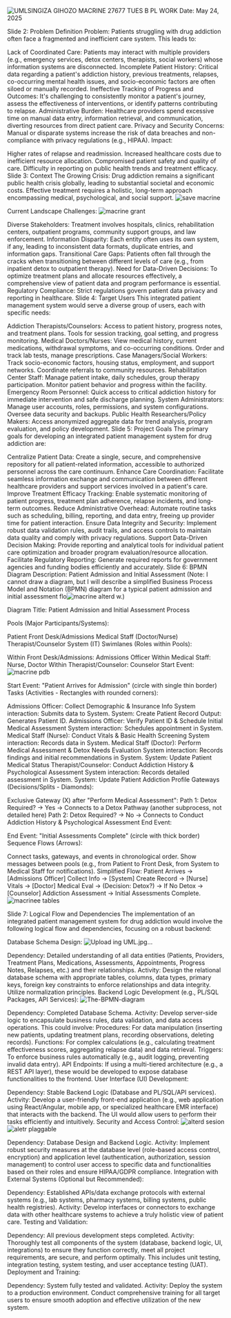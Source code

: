 ![UML](https://github.com/user-attachments/assets/30b83d61-c3bc-4f6f-a99f-d85ce64d7148)SINGIZA GIHOZO MACRINE 
27677
TUES B PL WORK
Date: May 24, 2025

Slide 2: Problem Definition
Problem:
Patients struggling with drug addiction often face a fragmented and inefficient care system. This leads to:

Lack of Coordinated Care: Patients may interact with multiple providers (e.g., emergency services, detox centers, therapists, social workers) whose information systems are disconnected.
Incomplete Patient History: Critical data regarding a patient's addiction history, previous treatments, relapses, co-occurring mental health issues, and socio-economic factors are often siloed or manually recorded.
Ineffective Tracking of Progress and Outcomes: It's challenging to consistently monitor a patient's journey, assess the effectiveness of interventions, or identify patterns contributing to relapse.
Administrative Burden: Healthcare providers spend excessive time on manual data entry, information retrieval, and communication, diverting resources from direct patient care.
Privacy and Security Concerns: Manual or disparate systems increase the risk of data breaches and non-compliance with privacy regulations (e.g., HIPAA).
Impact:

Higher rates of relapse and readmission.
Increased healthcare costs due to inefficient resource allocation.
Compromised patient safety and quality of care.
Difficulty in reporting on public health trends and treatment efficacy.
Slide 3: Context
The Growing Crisis:
Drug addiction remains a significant public health crisis globally, leading to substantial societal and economic costs. Effective treatment requires a holistic, long-term approach encompassing medical, psychological, and social support.
![save macrine](https://github.com/user-attachments/assets/6b59418e-1958-4550-b262-219604c21c3d)

Current Landscape Challenges:
![macrine grant](https://github.com/user-attachments/assets/2569ec70-d612-4246-99c9-8efc417ffed6)

Diverse Stakeholders: Treatment involves hospitals, clinics, rehabilitation centers, outpatient programs, community support groups, and law enforcement.
Information Disparity: Each entity often uses its own system, if any, leading to inconsistent data formats, duplicate entries, and information gaps.
Transitional Care Gaps: Patients often fall through the cracks when transitioning between different levels of care (e.g., from inpatient detox to outpatient therapy).
Need for Data-Driven Decisions: To optimize treatment plans and allocate resources effectively, a comprehensive view of patient data and program performance is essential.
Regulatory Compliance: Strict regulations govern patient data privacy and reporting in healthcare.
Slide 4: Target Users
This integrated patient management system would serve a diverse group of users, each with specific needs:

Addiction Therapists/Counselors:
Access to patient history, progress notes, and treatment plans.
Tools for session tracking, goal setting, and progress monitoring.
Medical Doctors/Nurses:
View medical history, current medications, withdrawal symptoms, and co-occurring conditions.
Order and track lab tests, manage prescriptions.
Case Managers/Social Workers:
Track socio-economic factors, housing status, employment, and support networks.
Coordinate referrals to community resources.
Rehabilitation Center Staff:
Manage patient intake, daily schedules, group therapy participation.
Monitor patient behavior and progress within the facility.
Emergency Room Personnel:
Quick access to critical addiction history for immediate intervention and safe discharge planning.
System Administrators:
Manage user accounts, roles, permissions, and system configurations.
Oversee data security and backups.
Public Health Researchers/Policy Makers:
Access anonymized aggregate data for trend analysis, program evaluation, and policy development.
Slide 5: Project Goals
The primary goals for developing an integrated patient management system for drug addiction are:

Centralize Patient Data: Create a single, secure, and comprehensive repository for all patient-related information, accessible to authorized personnel across the care continuum.
Enhance Care Coordination: Facilitate seamless information exchange and communication between different healthcare providers and support services involved in a patient's care.
Improve Treatment Efficacy Tracking: Enable systematic monitoring of patient progress, treatment plan adherence, relapse incidents, and long-term outcomes.
Reduce Administrative Overhead: Automate routine tasks such as scheduling, billing, reporting, and data entry, freeing up provider time for patient interaction.
Ensure Data Integrity and Security: Implement robust data validation rules, audit trails, and access controls to maintain data quality and comply with privacy regulations.
Support Data-Driven Decision Making: Provide reporting and analytical tools for individual patient care optimization and broader program evaluation/resource allocation.
Facilitate Regulatory Reporting: Generate required reports for government agencies and funding bodies efficiently and accurately.
Slide 6: BPMN Diagram Description: Patient Admission and Initial Assessment
(Note: I cannot draw a diagram, but I will describe a simplified Business Process Model and Notation (BPMN) diagram for a typical patient admission and initial assessment flo![macrine alterd](https://github.com/user-attachments/assets/f50447ce-f4a4-4518-ac4c-70a01c69537f)
w.)

Diagram Title: Patient Admission and Initial Assessment Process

Pools (Major Participants/Systems):

Patient
Front Desk/Admissions
Medical Staff (Doctor/Nurse)
Therapist/Counselor
System (IT)
Swimlanes (Roles within Pools):

Within Front Desk/Admissions: Admissions Officer
Within Medical Staff: Nurse, Doctor
Within Therapist/Counselor: Counselor
Start Event:
![macrine pdb](https://github.com/user-attachments/assets/fbb1d86e-3278-427b-8924-cec5f555bb54)

Start Event: "Patient Arrives for Admission" (circle with single thin border)
Tasks (Activities - Rectangles with rounded corners):

Admissions Officer: Collect Demographic & Insurance Info
System interaction: Submits data to System.
System: Create Patient Record
Output: Generates Patient ID.
Admissions Officer: Verify Patient ID & Schedule Initial Medical Assessment
System interaction: Schedules appointment in System.
Medical Staff (Nurse): Conduct Vitals & Basic Health Screening
System interaction: Records data in System.
Medical Staff (Doctor): Perform Medical Assessment & Detox Needs Evaluation
System interaction: Records findings and initial recommendations in System.
System: Update Patient Medical Status
Therapist/Counselor: Conduct Addiction History & Psychological Assessment
System interaction: Records detailed assessment in System.
System: Update Patient Addiction Profile
Gateways (Decisions/Splits - Diamonds):

Exclusive Gateway (X) after "Perform Medical Assessment":
Path 1: Detox Required? -> Yes -> Connects to a Detox Pathway (another subprocess, not detailed here)
Path 2: Detox Required? -> No -> Connects to Conduct Addiction History & Psychological Assessment
End Event:

End Event: "Initial Assessments Complete" (circle with thick border)
Sequence Flows (Arrows):

Connect tasks, gateways, and events in chronological order.
Show messages between pools (e.g., from Patient to Front Desk, from System to Medical Staff for notifications).
Simplified Flow:
Patient Arrives -> [Admissions Officer] Collect Info -> [System] Create Record -> [Nurse] Vitals -> [Doctor] Medical Eval -> (Decision: Detox?) -> If No Detox -> [Counselor] Addiction Assessment -> Initial Assessments Complete.
![macrinee tables](https://github.com/user-attachments/assets/04ce34f2-b18f-4e07-9b53-25c0f5b648ac)

Slide 7: Logical Flow and Dependencies
The implementation of an integrated patient management system for drug addiction would involve the following logical flow and dependencies, focusing on a robust backend:

Database Schema Design:
![Upload<mxfile host="app.diagrams.net" agent="Mozilla/5.0 (Windows NT 10.0; Win64; x64) AppleWebKit/537.36 (KHTML, like Gecko) Chrome/136.0.0.0 Safari/537.36" version="27.0.9">
  <diagram name="Page-1" id="ci_7Ii00OTVS0XRDSxQV">
    <mxGraphModel dx="786" dy="417" grid="1" gridSize="10" guides="1" tooltips="1" connect="1" arrows="1" fold="1" page="1" pageScale="1" pageWidth="850" pageHeight="1100" math="0" shadow="0">
      <root>
        <mxCell id="0" />
        <mxCell id="1" parent="0" />
        <mxCell id="kE_1q18LA27HoXbG5CsA-12" value="Sites" style="swimlane;fontStyle=0;childLayout=stackLayout;horizontal=1;startSize=30;horizontalStack=0;resizeParent=1;resizeParentMax=0;resizeLast=0;collapsible=1;marginBottom=0;whiteSpace=wrap;html=1;" vertex="1" parent="1">
          <mxGeometry x="28" y="30" width="140" height="120" as="geometry" />
        </mxCell>
        <mxCell id="kE_1q18LA27HoXbG5CsA-13" value="id nbr" style="text;strokeColor=none;fillColor=none;align=left;verticalAlign=middle;spacingLeft=4;spacingRight=4;overflow=hidden;points=[[0,0.5],[1,0.5]];portConstraint=eastwest;rotatable=0;whiteSpace=wrap;html=1;" vertex="1" parent="kE_1q18LA27HoXbG5CsA-12">
          <mxGeometry y="30" width="140" height="30" as="geometry" />
        </mxCell>
        <mxCell id="kE_1q18LA27HoXbG5CsA-14" value="name" style="text;strokeColor=none;fillColor=none;align=left;verticalAlign=middle;spacingLeft=4;spacingRight=4;overflow=hidden;points=[[0,0.5],[1,0.5]];portConstraint=eastwest;rotatable=0;whiteSpace=wrap;html=1;" vertex="1" parent="kE_1q18LA27HoXbG5CsA-12">
          <mxGeometry y="60" width="140" height="30" as="geometry" />
        </mxCell>
        <mxCell id="kE_1q18LA27HoXbG5CsA-15" value="location" style="text;strokeColor=none;fillColor=none;align=left;verticalAlign=middle;spacingLeft=4;spacingRight=4;overflow=hidden;points=[[0,0.5],[1,0.5]];portConstraint=eastwest;rotatable=0;whiteSpace=wrap;html=1;" vertex="1" parent="kE_1q18LA27HoXbG5CsA-12">
          <mxGeometry y="90" width="140" height="30" as="geometry" />
        </mxCell>
        <mxCell id="kE_1q18LA27HoXbG5CsA-16" value="Investigators" style="swimlane;fontStyle=0;childLayout=stackLayout;horizontal=1;startSize=30;horizontalStack=0;resizeParent=1;resizeParentMax=0;resizeLast=0;collapsible=1;marginBottom=0;whiteSpace=wrap;html=1;" vertex="1" parent="1">
          <mxGeometry x="300" y="30" width="140" height="120" as="geometry" />
        </mxCell>
        <mxCell id="kE_1q18LA27HoXbG5CsA-17" value="eid nbr and name" style="text;strokeColor=none;fillColor=none;align=left;verticalAlign=middle;spacingLeft=4;spacingRight=4;overflow=hidden;points=[[0,0.5],[1,0.5]];portConstraint=eastwest;rotatable=0;whiteSpace=wrap;html=1;" vertex="1" parent="kE_1q18LA27HoXbG5CsA-16">
          <mxGeometry y="30" width="140" height="30" as="geometry" />
        </mxCell>
        <mxCell id="kE_1q18LA27HoXbG5CsA-18" value="Speciality" style="text;strokeColor=none;fillColor=none;align=left;verticalAlign=middle;spacingLeft=4;spacingRight=4;overflow=hidden;points=[[0,0.5],[1,0.5]];portConstraint=eastwest;rotatable=0;whiteSpace=wrap;html=1;" vertex="1" parent="kE_1q18LA27HoXbG5CsA-16">
          <mxGeometry y="60" width="140" height="30" as="geometry" />
        </mxCell>
        <mxCell id="kE_1q18LA27HoXbG5CsA-19" value="site id" style="text;strokeColor=none;fillColor=none;align=left;verticalAlign=middle;spacingLeft=4;spacingRight=4;overflow=hidden;points=[[0,0.5],[1,0.5]];portConstraint=eastwest;rotatable=0;whiteSpace=wrap;html=1;" vertex="1" parent="kE_1q18LA27HoXbG5CsA-16">
          <mxGeometry y="90" width="140" height="30" as="geometry" />
        </mxCell>
        <mxCell id="kE_1q18LA27HoXbG5CsA-20" value="Patients" style="swimlane;fontStyle=0;childLayout=stackLayout;horizontal=1;startSize=30;horizontalStack=0;resizeParent=1;resizeParentMax=0;resizeLast=0;collapsible=1;marginBottom=0;whiteSpace=wrap;html=1;" vertex="1" parent="1">
          <mxGeometry x="580" y="40" width="140" height="120" as="geometry" />
        </mxCell>
        <mxCell id="kE_1q18LA27HoXbG5CsA-21" value="id nbr and name" style="text;strokeColor=none;fillColor=none;align=left;verticalAlign=middle;spacingLeft=4;spacingRight=4;overflow=hidden;points=[[0,0.5],[1,0.5]];portConstraint=eastwest;rotatable=0;whiteSpace=wrap;html=1;" vertex="1" parent="kE_1q18LA27HoXbG5CsA-20">
          <mxGeometry y="30" width="140" height="30" as="geometry" />
        </mxCell>
        <mxCell id="kE_1q18LA27HoXbG5CsA-22" value="dob and gender" style="text;strokeColor=none;fillColor=none;align=left;verticalAlign=middle;spacingLeft=4;spacingRight=4;overflow=hidden;points=[[0,0.5],[1,0.5]];portConstraint=eastwest;rotatable=0;whiteSpace=wrap;html=1;" vertex="1" parent="kE_1q18LA27HoXbG5CsA-20">
          <mxGeometry y="60" width="140" height="30" as="geometry" />
        </mxCell>
        <mxCell id="kE_1q18LA27HoXbG5CsA-23" value="trial id" style="text;strokeColor=none;fillColor=none;align=left;verticalAlign=middle;spacingLeft=4;spacingRight=4;overflow=hidden;points=[[0,0.5],[1,0.5]];portConstraint=eastwest;rotatable=0;whiteSpace=wrap;html=1;" vertex="1" parent="kE_1q18LA27HoXbG5CsA-20">
          <mxGeometry y="90" width="140" height="30" as="geometry" />
        </mxCell>
        <mxCell id="kE_1q18LA27HoXbG5CsA-26" value="Adverse events" style="swimlane;fontStyle=0;childLayout=stackLayout;horizontal=1;startSize=30;horizontalStack=0;resizeParent=1;resizeParentMax=0;resizeLast=0;collapsible=1;marginBottom=0;whiteSpace=wrap;html=1;" vertex="1" parent="1">
          <mxGeometry x="530" y="300" width="140" height="120" as="geometry" />
        </mxCell>
        <mxCell id="kE_1q18LA27HoXbG5CsA-27" value="id nbr" style="text;strokeColor=none;fillColor=none;align=left;verticalAlign=middle;spacingLeft=4;spacingRight=4;overflow=hidden;points=[[0,0.5],[1,0.5]];portConstraint=eastwest;rotatable=0;whiteSpace=wrap;html=1;" vertex="1" parent="kE_1q18LA27HoXbG5CsA-26">
          <mxGeometry y="30" width="140" height="30" as="geometry" />
        </mxCell>
        <mxCell id="kE_1q18LA27HoXbG5CsA-28" value="date" style="text;strokeColor=none;fillColor=none;align=left;verticalAlign=middle;spacingLeft=4;spacingRight=4;overflow=hidden;points=[[0,0.5],[1,0.5]];portConstraint=eastwest;rotatable=0;whiteSpace=wrap;html=1;" vertex="1" parent="kE_1q18LA27HoXbG5CsA-26">
          <mxGeometry y="60" width="140" height="30" as="geometry" />
        </mxCell>
        <mxCell id="kE_1q18LA27HoXbG5CsA-29" value="patient id" style="text;strokeColor=none;fillColor=none;align=left;verticalAlign=middle;spacingLeft=4;spacingRight=4;overflow=hidden;points=[[0,0.5],[1,0.5]];portConstraint=eastwest;rotatable=0;whiteSpace=wrap;html=1;" vertex="1" parent="kE_1q18LA27HoXbG5CsA-26">
          <mxGeometry y="90" width="140" height="30" as="geometry" />
        </mxCell>
        <mxCell id="kE_1q18LA27HoXbG5CsA-30" value="Observation" style="swimlane;fontStyle=0;childLayout=stackLayout;horizontal=1;startSize=30;horizontalStack=0;resizeParent=1;resizeParentMax=0;resizeLast=0;collapsible=1;marginBottom=0;whiteSpace=wrap;html=1;" vertex="1" parent="1">
          <mxGeometry x="40" y="300" width="140" height="120" as="geometry" />
        </mxCell>
        <mxCell id="kE_1q18LA27HoXbG5CsA-31" value="id nbr of observer" style="text;strokeColor=none;fillColor=none;align=left;verticalAlign=middle;spacingLeft=4;spacingRight=4;overflow=hidden;points=[[0,0.5],[1,0.5]];portConstraint=eastwest;rotatable=0;whiteSpace=wrap;html=1;" vertex="1" parent="kE_1q18LA27HoXbG5CsA-30">
          <mxGeometry y="30" width="140" height="30" as="geometry" />
        </mxCell>
        <mxCell id="kE_1q18LA27HoXbG5CsA-32" value="visit date" style="text;strokeColor=none;fillColor=none;align=left;verticalAlign=middle;spacingLeft=4;spacingRight=4;overflow=hidden;points=[[0,0.5],[1,0.5]];portConstraint=eastwest;rotatable=0;whiteSpace=wrap;html=1;" vertex="1" parent="kE_1q18LA27HoXbG5CsA-30">
          <mxGeometry y="60" width="140" height="30" as="geometry" />
        </mxCell>
        <mxCell id="kE_1q18LA27HoXbG5CsA-33" value="patient id" style="text;strokeColor=none;fillColor=none;align=left;verticalAlign=middle;spacingLeft=4;spacingRight=4;overflow=hidden;points=[[0,0.5],[1,0.5]];portConstraint=eastwest;rotatable=0;whiteSpace=wrap;html=1;" vertex="1" parent="kE_1q18LA27HoXbG5CsA-30">
          <mxGeometry y="90" width="140" height="30" as="geometry" />
        </mxCell>
        <mxCell id="kE_1q18LA27HoXbG5CsA-41" value="" style="endArrow=none;html=1;rounded=0;exitX=0;exitY=0.5;exitDx=0;exitDy=0;" edge="1" parent="1" source="kE_1q18LA27HoXbG5CsA-18">
          <mxGeometry width="50" height="50" relative="1" as="geometry">
            <mxPoint x="290" y="120" as="sourcePoint" />
            <mxPoint x="170" y="100" as="targetPoint" />
            <Array as="points">
              <mxPoint x="300" y="100" />
            </Array>
          </mxGeometry>
        </mxCell>
        <mxCell id="kE_1q18LA27HoXbG5CsA-42" value="" style="endArrow=none;html=1;rounded=0;entryX=0.019;entryY=0.178;entryDx=0;entryDy=0;entryPerimeter=0;exitX=1;exitY=0.5;exitDx=0;exitDy=0;" edge="1" parent="1" source="kE_1q18LA27HoXbG5CsA-18" target="kE_1q18LA27HoXbG5CsA-22">
          <mxGeometry width="50" height="50" relative="1" as="geometry">
            <mxPoint x="380" y="250" as="sourcePoint" />
            <mxPoint x="430" y="200" as="targetPoint" />
            <Array as="points">
              <mxPoint x="440" y="110" />
            </Array>
          </mxGeometry>
        </mxCell>
        <mxCell id="kE_1q18LA27HoXbG5CsA-43" value="" style="endArrow=none;html=1;rounded=0;exitX=0.5;exitY=0;exitDx=0;exitDy=0;entryX=0.5;entryY=0;entryDx=0;entryDy=0;" edge="1" parent="1" source="kE_1q18LA27HoXbG5CsA-26" target="kE_1q18LA27HoXbG5CsA-24">
          <mxGeometry width="50" height="50" relative="1" as="geometry">
            <mxPoint x="380" y="250" as="sourcePoint" />
            <mxPoint x="430" y="200" as="targetPoint" />
          </mxGeometry>
        </mxCell>
        <mxCell id="kE_1q18LA27HoXbG5CsA-44" value="" style="endArrow=none;html=1;rounded=0;exitX=0.5;exitY=0;exitDx=0;exitDy=0;" edge="1" parent="1" source="kE_1q18LA27HoXbG5CsA-24">
          <mxGeometry width="50" height="50" relative="1" as="geometry">
            <mxPoint x="110" y="200" as="sourcePoint" />
            <mxPoint x="430" y="200" as="targetPoint" />
          </mxGeometry>
        </mxCell>
        <mxCell id="kE_1q18LA27HoXbG5CsA-45" value="" style="endArrow=none;html=1;rounded=0;exitX=0.5;exitY=0;exitDx=0;exitDy=0;" edge="1" parent="1" source="kE_1q18LA27HoXbG5CsA-30">
          <mxGeometry width="50" height="50" relative="1" as="geometry">
            <mxPoint x="110" y="300" as="sourcePoint" />
            <mxPoint x="260" y="180" as="targetPoint" />
          </mxGeometry>
        </mxCell>
        <mxCell id="kE_1q18LA27HoXbG5CsA-24" value="Trials" style="swimlane;whiteSpace=wrap;html=1;" vertex="1" parent="1">
          <mxGeometry x="270" y="180" width="200" height="120" as="geometry" />
        </mxCell>
        <mxCell id="kE_1q18LA27HoXbG5CsA-48" style="edgeStyle=orthogonalEdgeStyle;shape=flexArrow;rounded=0;orthogonalLoop=1;jettySize=auto;html=1;entryX=1;entryY=0;entryDx=0;entryDy=0;" edge="1" parent="kE_1q18LA27HoXbG5CsA-24" source="kE_1q18LA27HoXbG5CsA-34" target="kE_1q18LA27HoXbG5CsA-24">
          <mxGeometry relative="1" as="geometry" />
        </mxCell>
        <mxCell id="kE_1q18LA27HoXbG5CsA-34" value="trial id nbr, name and status&lt;div&gt;&lt;br&gt;&lt;/div&gt;" style="text;html=1;align=center;verticalAlign=middle;resizable=0;points=[];autosize=1;strokeColor=none;fillColor=none;" vertex="1" parent="kE_1q18LA27HoXbG5CsA-24">
          <mxGeometry x="15" y="30" width="170" height="40" as="geometry" />
        </mxCell>
        <mxCell id="kE_1q18LA27HoXbG5CsA-35" value="start date and end date" style="text;html=1;align=center;verticalAlign=middle;resizable=0;points=[];autosize=1;strokeColor=none;fillColor=none;" vertex="1" parent="kE_1q18LA27HoXbG5CsA-24">
          <mxGeometry x="10" y="58" width="150" height="30" as="geometry" />
        </mxCell>
        <mxCell id="kE_1q18LA27HoXbG5CsA-49" value="" style="endArrow=none;html=1;rounded=0;entryX=0.538;entryY=1.067;entryDx=0;entryDy=0;entryPerimeter=0;" edge="1" parent="1" target="kE_1q18LA27HoXbG5CsA-19">
          <mxGeometry width="50" height="50" relative="1" as="geometry">
            <mxPoint x="380" y="180" as="sourcePoint" />
            <mxPoint x="430" y="200" as="targetPoint" />
          </mxGeometry>
        </mxCell>
      </root>
    </mxGraphModel>
  </diagram>
</mxfile>
ing UML.jpg…]()

Dependency: Detailed understanding of all data entities (Patients, Providers, Treatment Plans, Medications, Assessments, Appointments, Progress Notes, Relapses, etc.) and their relationships.
Activity: Design the relational database schema with appropriate tables, columns, data types, primary keys, foreign key constraints to enforce relationships and data integrity. Utilize normalization principles.
Backend Logic Development (e.g., PL/SQL Packages, API Services):
![The-BPMN-diagram](https://github.com/user-attachments/assets/400d739e-2cc5-4e60-ba68-4ebd9b242d98)

Dependency: Completed Database Schema.
Activity: Develop server-side logic to encapsulate business rules, data validation, and data access operations. This could involve:
Procedures: For data manipulation (inserting new patients, updating treatment plans, recording observations, deleting records).
Functions: For complex calculations (e.g., calculating treatment effectiveness scores, aggregating relapse data) and data retrieval.
Triggers: To enforce business rules automatically (e.g., audit logging, preventing invalid data entry).
API Endpoints: If using a multi-tiered architecture (e.g., a REST API layer), these would be developed to expose database functionalities to the frontend.
User Interface (UI) Development:

Dependency: Stable Backend Logic (Database and PL/SQL/API services).
Activity: Develop a user-friendly front-end application (e.g., web application using React/Angular, mobile app, or specialized healthcare EMR interface) that interacts with the backend. The UI would allow users to perform their tasks efficiently and intuitively.
Security and Access Control:
![alterd sesion](https://github.com/user-attachments/assets/45e921aa-2fb8-49d7-9cfe-e23273125197)
![aletr plaggable](https://github.com/user-attachments/assets/7735edfc-cf3b-47e8-9b6e-62c06515183d)

Dependency: Database Design and Backend Logic.
Activity: Implement robust security measures at the database level (role-based access control, encryption) and application level (authentication, authorization, session management) to control user access to specific data and functionalities based on their roles and ensure HIPAA/GDPR compliance.
Integration with External Systems (Optional but Recommended):

Dependency: Established APIs/data exchange protocols with external systems (e.g., lab systems, pharmacy systems, billing systems, public health registries).
Activity: Develop interfaces or connectors to exchange data with other healthcare systems to achieve a truly holistic view of patient care.
Testing and Validation:

Dependency: All previous development steps completed.
Activity: Thoroughly test all components of the system (database, backend logic, UI, integrations) to ensure they function correctly, meet all project requirements, are secure, and perform optimally. This includes unit testing, integration testing, system testing, and user acceptance testing (UAT).
Deployment and Training:

Dependency: System fully tested and validated.
Activity: Deploy the system to a production environment. Conduct comprehensive training for all target users to ensure smooth adoption and effective utilization of the new system.
